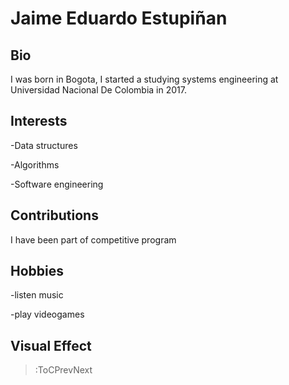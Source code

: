 # Jaime Eduardo Estupiñan

## Bio
I was born in Bogota, I started a studying systems engineering at Universidad Nacional De Colombia in 2017.

## Interests

-Data structures

-Algorithms

-Software engineering

## Contributions
I have been part of competitive program

## Hobbies
-listen music

-play videogames

## Visual Effect

> :ToCPrevNext